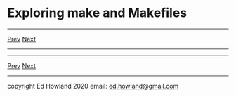 

# Exploring make and Makefiles

***
[Prev](bar12.md)  [Next](bar14.md)
***


***
[Prev](bar12.md)  [Next](bar14.md)
***
copyright Ed Howland 2020 email: ed.howland@gmail.com

